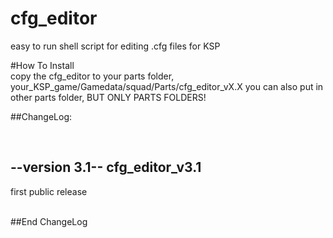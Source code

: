 # cfg_editor
easy to run shell script for editing .cfg files for KSP
 
 
#How To Install
<br>
copy the cfg_editor to your parts folder, your_KSP_game/Gamedata/squad/Parts/cfg_editor_vX.X
you can also put in other parts folder, BUT ONLY PARTS FOLDERS!




##ChangeLog:
 
<br>

## --version 3.1-- cfg_editor_v3.1
  first public release
<br>

<br>
##End ChangeLog
